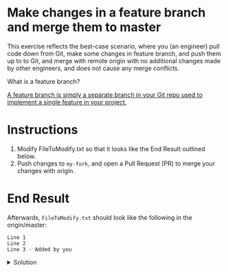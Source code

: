 # Make changes in a feature branch and merge them to master

This exercise reflects the best-case scenario, where you (an engineer) pull code down from Git, make some changes in feature branch, and push them up to to Git, and merge with remote origin with no additional changes made by other engineers, and does not cause any merge conflicts. 

What is a feature branch?

[A feature branch is simply a separate branch in your Git repo used to implement a single feature in your project.](https://bocoup.com/blog/git-workflow-walkthrough-feature-branches)

# Instructions
1. Modify FileToModify.txt so that it looks like the End Result outlined below. 
1. Push changes to `my-fork`, and open a Pull Request (PR) to merge your changes with origin. 

# End Result
Afterwards, `FileToModify.txt` should look like the following in the origin/master:
```
Line 1 
Line 2
Line 3 - Added by you
```

<details>
  <summary>Solution</summary>
  
1. Create a new branch on your local repo for this exercise
    ```console
    $ git checkout -b scenario1
    ```
1. Add a new line to FileToModify.txt on your machine, save file.
1. Stage and commit your changes 
    ```console 
    $ git stage -A
    $ git commit -m "your message"
    ```
1. Push your changes from your current branch `scenario1` to the remote `my-fork`
    ```console
    $ git push -u my-fork scenario1
    ```
1. Open a Pull Request to merge changes from `my-fork` to `master-your-name` branch in origin. 
</details>